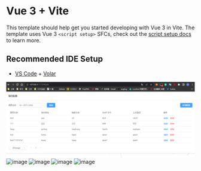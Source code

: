 <!--
 * @Author: bingbing.geng
 * @Date: 2022-11-02 09:56:20
 * @LastEditTime: 2022-11-02 10:11:58
 * @FilePath: \cicd-vue\README.md
-->
# Vue 3 + Vite

This template should help get you started developing with Vue 3 in Vite. The template uses Vue 3 `<script setup>` SFCs, check out the [script setup docs](https://v3.vuejs.org/api/sfc-script-setup.html#sfc-script-setup) to learn more.

## Recommended IDE Setup

- [VS Code](https://code.visualstudio.com/) + [Volar](https://marketplace.visualstudio.com/items?itemName=Vue.volar)

![image-20221102100810102](https://raw.githubusercontent.com/gengbingbing/cicd-vue/main/images/image-20221102100810102.png)
![image](https://user-images.githubusercontent.com/15809531/199660859-4b68397a-c090-4a0a-bb8c-f93015903668.png)
![image](https://user-images.githubusercontent.com/15809531/199660888-969045fe-57e7-42b8-97c6-4dc3b9cac1b6.png)
![image](https://user-images.githubusercontent.com/15809531/199660923-7bb0def1-79c1-454e-a7a3-9cf468bb64d1.png)
![image](https://user-images.githubusercontent.com/15809531/199660970-dc7b3805-9fa4-40ab-989d-0fd7e7778663.png)

